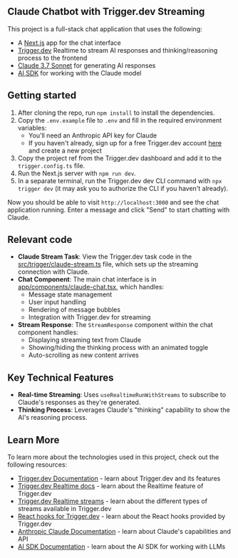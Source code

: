 ## Claude Chatbot with Trigger.dev Streaming

This project is a full-stack chat application that uses the following:

- A [Next.js](https://nextjs.org/) app for the chat interface
- [Trigger.dev](https://trigger.dev) Realtime to stream AI responses and thinking/reasoning process to the frontend
- [Claude 3.7 Sonnet](https://www.anthropic.com/claude) for generating AI responses
- [AI SDK](https://sdk.vercel.ai/docs/introduction) for working with the Claude model

## Getting started

1. After cloning the repo, run `npm install` to install the dependencies.
2. Copy the `.env.example` file to `.env` and fill in the required environment variables:
   - You'll need an Anthropic API key for Claude
   - If you haven't already, sign up for a free Trigger.dev account [here](https://cloud.trigger.dev/login) and create a new project
3. Copy the project ref from the Trigger.dev dashboard and add it to the `trigger.config.ts` file.
4. Run the Next.js server with `npm run dev`.
5. In a separate terminal, run the Trigger.dev dev CLI command with `npx trigger dev` (it may ask you to authorize the CLI if you haven't already).

Now you should be able to visit `http://localhost:3000` and see the chat application running. Enter a message and click "Send" to start chatting with Claude.

## Relevant code

- **Claude Stream Task**: View the Trigger.dev task code in the [src/trigger/claude-stream.ts](src/trigger/claude-stream.ts) file, which sets up the streaming connection with Claude.
- **Chat Component**: The main chat interface is in [app/components/claude-chat.tsx](app/components/claude-chat.tsx), which handles:
  - Message state management
  - User input handling
  - Rendering of message bubbles
  - Integration with Trigger.dev for streaming
- **Stream Response**: The `StreamResponse` component within the chat component handles:
  - Displaying streaming text from Claude
  - Showing/hiding the thinking process with an animated toggle
  - Auto-scrolling as new content arrives

## Key Technical Features

- **Real-time Streaming**: Uses `useRealtimeRunWithStreams` to subscribe to Claude's responses as they're generated.
- **Thinking Process**: Leverages Claude's "thinking" capability to show the AI's reasoning process.

## Learn More

To learn more about the technologies used in this project, check out the following resources:

- [Trigger.dev Documentation](https://trigger.dev/docs) - learn about Trigger.dev and its features
- [Trigger.dev Realtime docs](https://trigger.dev/docs/realtime) - learn about the Realtime feature of Trigger.dev
- [Trigger.dev Realtime streams](https://trigger.dev/docs/realtime/streams) - learn about the different types of streams available in Trigger.dev
- [React hooks for Trigger.dev](https://trigger.dev/docs/frontend/react-hooks) - learn about the React hooks provided by Trigger.dev
- [Anthropic Claude Documentation](https://docs.anthropic.com/) - learn about Claude's capabilities and API
- [AI SDK Documentation](https://sdk.vercel.ai/docs/introduction) - learn about the AI SDK for working with LLMs
